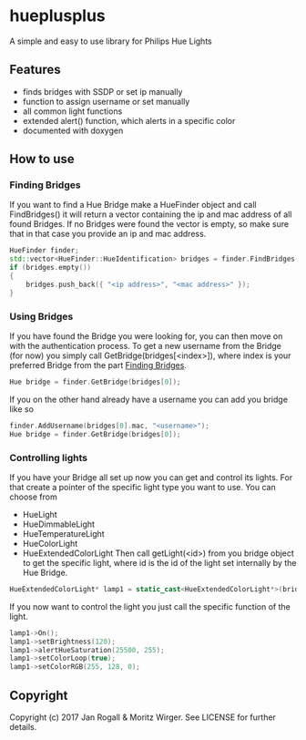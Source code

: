 # hueplusplus
A simple and easy to use library for Philips Hue Lights

## Features
* finds bridges with SSDP or set ip manually
* function to assign username or set manually
* all common light functions
* extended alert() function, which alerts in a specific color
* documented with doxygen

## How to use
### <a name="findingBridges"></a>Finding Bridges
If you want to find a Hue Bridge make a HueFinder object and call FindBridges()
it will return a vector containing the ip and mac address of all found Bridges.
If no Bridges were found the vector is empty, so make sure that in that case you provide an ip and mac address.
```C++
HueFinder finder;
std::vector<HueFinder::HueIdentification> bridges = finder.FindBridges();
if (bridges.empty())
{
	bridges.push_back({ "<ip address>", "<mac address>" });
}
```

### Using Bridges
If you have found the Bridge you were looking for, you can then move on with the authentication process.
To get a new username from the Bridge (for now) you simply call GetBridge(bridges[\<index\>]), 
where index is your preferred Bridge from the part [Finding Bridges](#findingBridges).
```C++
Hue bridge = finder.GetBridge(bridges[0]);
```
If you on the other hand already have a username you can add you bridge like so
```C++
finder.AddUsername(bridges[0].mac, "<username>");
Hue bridge = finder.GetBridge(bridges[0]);
```

### Controlling lights
If you have your Bridge all set up now you can get and control its lights.
For that create a pointer of the specific light type you want to use.
You can choose from 
* HueLight
* HueDimmableLight
* HueTemperatureLight
* HueColorLight
* HueExtendedColorLight
Then call getLight(\<id\>) from you bridge object to get the specific light, where id
is the id of the light set internally by the Hue Bridge.
```C++
HueExtendedColorLight* lamp1 = static_cast<HueExtendedColorLight*>(bridge.getLight(1));
```
If you now want to control the light you just call the specific function of the light.
```C++
lamp1->On();
lamp1->setBrightness(120);
lamp1->alertHueSaturation(25500, 255);
lamp1->setColorLoop(true);
lamp1->setColorRGB(255, 128, 0);
```

## Copyright
Copyright (c) 2017 Jan Rogall & Moritz Wirger. See LICENSE for further details.


```C++

```